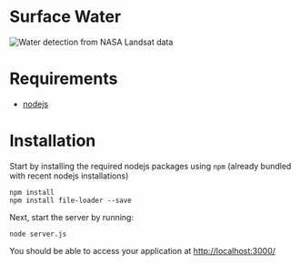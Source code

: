 # Surface Water

![Water detection from NASA Landsat data](http://water.earthgenome.org/hero.png)

# Requirements

- [nodejs](https://nodejs.org/en/)

# Installation

Start by installing the required nodejs packages using `npm` (already bundled with recent nodejs installations)

```
npm install
npm install file-loader --save
```

Next, start the server by running:

```
node server.js
```

You should be able to access your application at [http://localhost:3000/](http://localhost:3000/)
